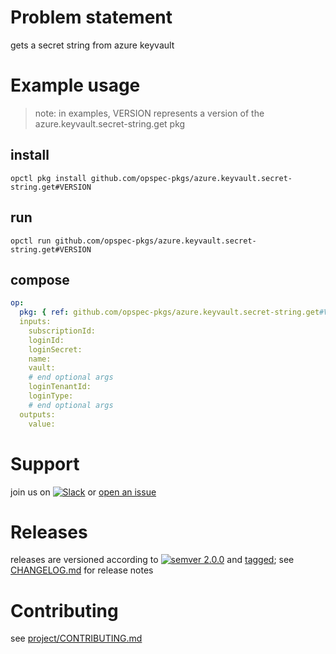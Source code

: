 # Problem statement
gets a secret string from azure keyvault

# Example usage

> note: in examples, VERSION represents a version of the azure.keyvault.secret-string.get pkg

## install

```shell
opctl pkg install github.com/opspec-pkgs/azure.keyvault.secret-string.get#VERSION
```

## run

```
opctl run github.com/opspec-pkgs/azure.keyvault.secret-string.get#VERSION
```

## compose

```yaml
op:
  pkg: { ref: github.com/opspec-pkgs/azure.keyvault.secret-string.get#VERSION }
  inputs:
    subscriptionId:
    loginId:
    loginSecret:
    name:
    vault:
    # end optional args
    loginTenantId:
    loginType:
    # end optional args
  outputs:
    value:
```

# Support

join us on [![Slack](https://opspec-slackin.herokuapp.com/badge.svg)](https://opspec-slackin.herokuapp.com/)
or [open an issue](https://github.com/opspec-pkgs/azure.keyvault.secret-string.get/issues)

# Releases

releases are versioned according to
[![semver 2.0.0](https://img.shields.io/badge/semver-2.0.0-brightgreen.svg)](http://semver.org/spec/v2.0.0.html)
and [tagged](https://git-scm.com/book/en/v2/Git-Basics-Tagging); see
[CHANGELOG.md](CHANGELOG.md) for release notes

# Contributing

see [project/CONTRIBUTING.md](https://github.com/opspec-pkgs/project/blob/master/CONTRIBUTING.md)
